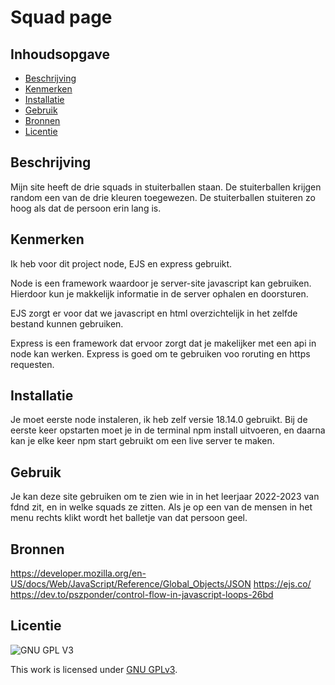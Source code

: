 # Squad page
<!-- Geef je project een titel en schrijf in één zin wat het is -->

## Inhoudsopgave

  * [Beschrijving](#beschrijving)
  * [Kenmerken](#kenmerken)
  * [Installatie](#installatie)
  * [Gebruik](#gebruik)
  * [Bronnen](#bronnen)
  * [Licentie](#licentie)

## Beschrijving
Mijn site heeft de drie squads in stuiterballen staan. De stuiterballen krijgen random een van de drie kleuren toegewezen. De stuiterballen stuiteren zo hoog als dat de persoon erin lang is.
<!-- Voeg een mooie poster visual toe 📸 -->
<!-- Voeg een link toe naar Github Pages 🌐-->

## Kenmerken
<!-- Bij Kenmerken staat welke technieken zijn gebruikt en hoe. Wat is de HTML structuur? Wat zijn de belangrijkste dingen in CSS? Wat is er met Javascript gedaan en hoe? Misschien heb je een framwork of library gebruikt? -->
Ik heb voor dit project node, EJS en express gebruikt. 

Node is een framework waardoor je server-site javascript kan gebruiken. Hierdoor kun je makkelijk informatie in de server ophalen en doorsturen. 

EJS zorgt er voor dat we javascript en html overzichtelijk in het zelfde bestand kunnen gebruiken. 

Express is een framework dat ervoor zorgt dat je makelijker met een api in node kan werken. Express is goed om te gebruiken voo roruting en https requesten. 

## Installatie
<!-- Bij Installatie staat stap-voor-stap beschreven hoe je de development omgeving moet inrichten om aan de repository te kunnen werken. -->
Je moet eerste node instaleren, ik heb zelf versie 18.14.0 gebruikt.  Bij de eerste keer opstarten moet je in de terminal npm install uitvoeren, en daarna kan je elke keer npm start gebruikt om een live server te maken.

## Gebruik
Je kan deze site gebruiken om te zien wie in in het leerjaar 2022-2023 van fdnd zit, en in welke squads ze zitten. Als je op een van de mensen in het menu rechts klikt wordt het balletje van dat persoon geel. 

## Bronnen
https://developer.mozilla.org/en-US/docs/Web/JavaScript/Reference/Global_Objects/JSON
https://ejs.co/
https://dev.to/pszponder/control-flow-in-javascript-loops-26bd

## Licentie

![GNU GPL V3](https://www.gnu.org/graphics/gplv3-127x51.png)

This work is licensed under [GNU GPLv3](./LICENSE).

